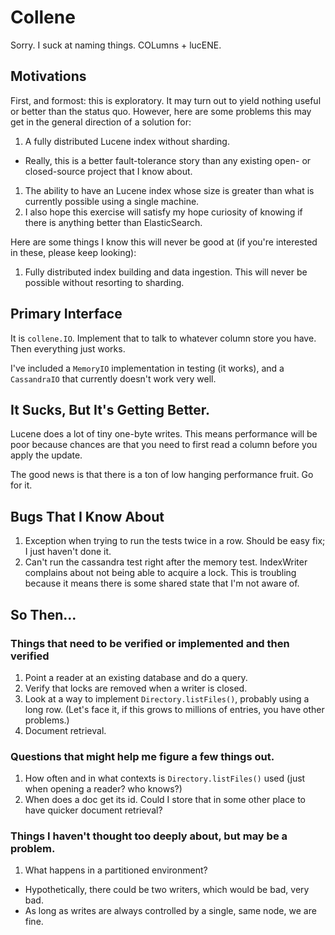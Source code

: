 # Collene

Sorry. I suck at naming things. COLumns + lucENE.

## Motivations

First, and formost: this is exploratory. It may turn out to yield nothing useful or better than the status quo.
However, here are some problems this may get in the general direction of a solution for:

1. A fully distributed Lucene index without sharding.
  * Really, this is a better fault-tolerance story than any existing open- or closed-source project that I know about.
1. The ability to have an Lucene index whose size is greater than what is currently possible using a single machine.
1. I also hope this exercise will satisfy my hope curiosity of knowing if there is anything better than ElasticSearch.

Here are some things I know this will never be good at (if you're interested in these, please keep looking):
1. Fully distributed index building and data ingestion. This will never be possible without resorting to sharding.

## Primary Interface

It is `collene.IO`. Implement that to talk to whatever column store you have. Then everything just works.

I've included a `MemoryIO` implementation in testing (it works), and a `CassandraIO` that currently doesn't work very well.

## It Sucks, But It's Getting Better.

Lucene does a lot of tiny one-byte writes. This means performance will be poor because chances are that you need to
first read a column before you apply the update.

The good news is that there is a ton of low hanging performance fruit. Go for it.

## Bugs That I Know About

1. Exception when trying to run the tests twice in a row. Should be easy fix; I just haven't done it.
1. Can't run the cassandra test right after the memory test. IndexWriter complains about not being able to acquire a
   lock. This is troubling because it means there is some shared state that I'm not aware of.

## So Then...

### Things that need to be verified or implemented and then verified

1. Point a reader at an existing database and do a query.
1. Verify that locks are removed when a writer is closed.
1. Look at a way to implement `Directory.listFiles()`, probably using a long row. (Let's face it, if this grows to
   millions of entries, you have other problems.)
1. Document retrieval.

### Questions that might help me figure a few things out.

1. How often and in what contexts is `Directory.listFiles()` used (just when opening a reader? who knows?)
1. When does a doc get its id. Could I store that in some other place to have quicker document retrieval?

### Things I haven't thought too deeply about, but may be a problem.

1. What happens in a partitioned environment?
  * Hypothetically, there could be two writers, which would be bad, very bad.
  * As long as writes are always controlled by a single, same node, we are fine.
